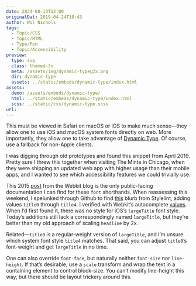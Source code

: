 ```yaml
---
date: 2024-08-13T12:09
originalDat: 2019-04-24T10:43
author: Wil Nichols
tags:
  - Topic/CSS
  - Topic/HTML
  - Type/Pen
  - Topic/Accessibility
preview: 
  type: svg
  class: themed-3x
  meta: /assets/img/dynamic-type@2x.png
  dir: dynamic-type
  assets: ../static/embeds/dynamic-type/index.html
assets: 
  demo: /assets/embeds/dynamic-type/
  html: ../static/embeds/dynamic-type/index.html
  scss: ../static/css/dynamic-type.scss
url: 
---
```

This must be viewed in Safari on macOS or iOS to make much sense—they allow one to use iOS and macOS system fonts directly on web. More importantly, they allow one to take advantage of [Dynamic Type](https://developer.apple.com/design/human-interface-guidelines/typography). Of course, use a fallback for non-Apple clients.

I was digging through old prototypes and found this snippet from April 2019. Pretty sure I threw this together when visiting The Minte in Chicago, when they were shipping an updated web app with higher usage than their mobile apps, and I wanted to see which accessibility features we could trivially use. 

This 2015 [post](https://webkit.org/blog/3709/using-the-system-font-in-web-content/) from the Webkit blog is the only public-facing documentation I can find for these `font` shorthands. When reassessing this weekend, I spelunked through Github to find [this](https://github.com/stylelint/stylelint/blob/ee3118d2460cddf469f959b5438d8aeab7e9584e/lib/reference/keywords.mjs#L29) blurb from Stylelint, adding values `title0` through `title4`. I verified with Webkit’s autocomplete [values](https://github.com/WebKit/WebKit/blob/7828ff0e5c37f0f9824cf3fd8633e16f34545d76/Source/WebInspectorUI/UserInterface/Models/CSSKeywordCompletions.js#L629). When I’d first found it, there was no style for iOS’s `largeTitle` font style. Today’s additions still lack a correspondingly named `largeTitle`, but they’re better than my old approach of scaling `headline` by 2x.

Related—`title0` is a regular-weight version of `largeTitle`, and I’m unsure which system font style `title4` matches. That said, you can adjust `title0`’s font-weight and get `largeTitle` in no time.

One can also override `font-face`, but naturally neither `font-size` nor `line-height`. If that’s desirable, use a `scale` transform and wrap the text in a containing element to control block-size. You can’t modify line-height this way, but there should be layout trickery around this. 
